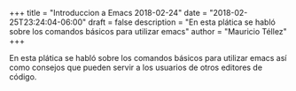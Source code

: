 +++
title = "Introduccion a Emacs 2018-02-24"
date = "2018-02-25T23:24:04-06:00"
draft = false
description = "En esta plática se habló sobre los comandos básicos para utilizar emacs"
author = "Mauricio Téllez"
+++

En esta plática se habló sobre los comandos básicos para utilizar emacs así como consejos que pueden servir a los usuarios de otros editores de código.

